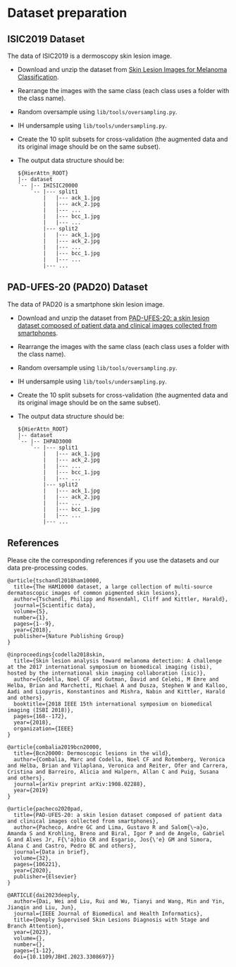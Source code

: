 # Dataset preparation

## ISIC2019 Dataset

The data of ISIC2019 is a dermoscopy skin lesion image. 

- Download and unzip the dataset from [Skin Lesion Images for Melanoma Classification](https://www.kaggle.com/datasets/andrewmvd/isic-2019).

- Rearrange the images with the same class (each class uses a folder with the class name).

- Random oversample using `lib/tools/oversampling.py`.

- IH undersample using `lib/tools/undersampling.py`.

- Create the 10 split subsets for cross-validation (the augmented data and its original image should be on the same subset).

- The output data structure should be:

  ~~~
  ${HierAttn_ROOT}
  |-- dataset
  `-- |-- IHISIC20000
      `-- |--- split1
          |   |--- ack_1.jpg
          |   |--- ack_2.jpg
          |   |--- ...
          |   |--- bcc_1.jpg
          |   |--- ...
          |--- split2
          |   |--- ack_1.jpg
          |   |--- ack_2.jpg
          |   |--- ...
          |   |--- bcc_1.jpg
          |   |--- ...
          |--- ...
  ~~~

## PAD-UFES-20 (PAD20) Dataset

The data of PAD20 is a smartphone skin lesion image. 

- Download and unzip the dataset from [PAD-UFES-20: a skin lesion dataset composed of patient data and clinical images collected from smartphones](https://data.mendeley.com/datasets/zr7vgbcyr2/1).

- Rearrange the images with the same class (each class uses a folder with the class name).

- Random oversample using `lib/tools/oversampling.py`.

- IH undersample using `lib/tools/undersampling.py`.

- Create the 10 split subsets for cross-validation (the augmented data and its original image should be on the same subset).

- The output data structure should be:

  ~~~
  ${HierAttn_ROOT}
  |-- dataset
  `-- |-- IHPAD3000
      `-- |--- split1
          |   |--- ack_1.jpg
          |   |--- ack_2.jpg
          |   |--- ...
          |   |--- bcc_1.jpg
          |   |--- ...
          |--- split2
          |   |--- ack_1.jpg
          |   |--- ack_2.jpg
          |   |--- ...
          |   |--- bcc_1.jpg
          |   |--- ...
          |--- ...
  ~~~

## References

Please cite the corresponding references if you use the datasets and our data pre-processing codes.

~~~
@article{tschandl2018ham10000,
  title={The HAM10000 dataset, a large collection of multi-source dermatoscopic images of common pigmented skin lesions},
  author={Tschandl, Philipp and Rosendahl, Cliff and Kittler, Harald},
  journal={Scientific data},
  volume={5},
  number={1},
  pages={1--9},
  year={2018},
  publisher={Nature Publishing Group}
}

@inproceedings{codella2018skin,
  title={Skin lesion analysis toward melanoma detection: A challenge at the 2017 international symposium on biomedical imaging (isbi), hosted by the international skin imaging collaboration (isic)},
  author={Codella, Noel CF and Gutman, David and Celebi, M Emre and Helba, Brian and Marchetti, Michael A and Dusza, Stephen W and Kalloo, Aadi and Liopyris, Konstantinos and Mishra, Nabin and Kittler, Harald and others},
  booktitle={2018 IEEE 15th international symposium on biomedical imaging (ISBI 2018)},
  pages={168--172},
  year={2018},
  organization={IEEE}
}

@article{combalia2019bcn20000,
  title={Bcn20000: Dermoscopic lesions in the wild},
  author={Combalia, Marc and Codella, Noel CF and Rotemberg, Veronica and Helba, Brian and Vilaplana, Veronica and Reiter, Ofer and Carrera, Cristina and Barreiro, Alicia and Halpern, Allan C and Puig, Susana and others},
  journal={arXiv preprint arXiv:1908.02288},
  year={2019}
}

@article{pacheco2020pad,
  title={PAD-UFES-20: a skin lesion dataset composed of patient data and clinical images collected from smartphones},
  author={Pacheco, Andre GC and Lima, Gustavo R and Salom{\~a}o, Amanda S and Krohling, Breno and Biral, Igor P and de Angelo, Gabriel G and Alves Jr, F{\'a}bio CR and Esgario, Jos{\'e} GM and Simora, Alana C and Castro, Pedro BC and others},
  journal={Data in brief},
  volume={32},
  pages={106221},
  year={2020},
  publisher={Elsevier}
}

@ARTICLE{dai2023deeply,
  author={Dai, Wei and Liu, Rui and Wu, Tianyi and Wang, Min and Yin, Jianqin and Liu, Jun},
  journal={IEEE Journal of Biomedical and Health Informatics}, 
  title={Deeply Supervised Skin Lesions Diagnosis with Stage and Branch Attention}, 
  year={2023},
  volume={},
  number={},
  pages={1-12},
  doi={10.1109/JBHI.2023.3308697}}
~~~